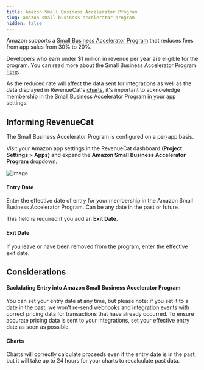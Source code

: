```yaml
---
title: Amazon Small Business Accelerator Program
slug: amazon-small-business-accelerator-program
hidden: false
---
```


Amazon supports a [Small Business Accelerator Program](https://developer.amazon.com/apps-and-games/blogs/2021/06/small-business-accelerator-program) that reduces fees from app sales from 30% to 20%.

Developers who earn under $1 million in revenue per year are eligible for the program. You can read more about the Small Business Accelerator Program [here](https://developer.amazon.com/apps-and-games/blogs/2021/06/small-business-accelerator-program).

As the reduced rate will affect the data sent for integrations as well as the data displayed in RevenueCat's [charts](/dashboard-and-metrics/charts), it's important to acknowledge membership in the Small Business Accelerator Program in your app settings.

## Informing RevenueCat

The Small Business Accelerator Program is configured on a per-app basis.

Visit your Amazon app settings in the RevenueCat dashboard **(Project Settings > Apps)** and expand the **Amazon Small Business Accelerator Program** dropdown.

![Image](/docs_images/platform-resources/amazon/amazon-small-business-accelerator-program.png)

#### Entry Date

Enter the effective date of entry for your membership in the Amazon Small Business Accelerator Program. Can be any date in the past or future.

This field is required if you add an **Exit Date**.

#### Exit Date

If you leave or have been removed from the program, enter the effective exit date.

## Considerations

#### Backdating Entry into Amazon Small Business Accelerator Program

You can set your entry date at any time, but please note: if you set it to a date in the past, we won't re-send [webhooks](/integrations/webhooks) and integration events with correct pricing data for transactions that have already occurred. To ensure accurate pricing data is sent to your integrations, set your effective entry date as soon as possible.

#### Charts

Charts will correctly calculate proceeds even if the entry date is in the past, but it will take up to 24 hours for your charts to recalculate past data.
